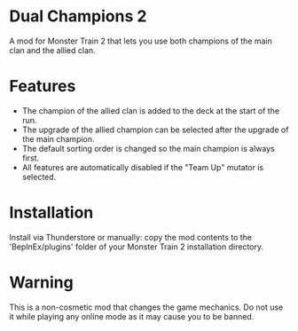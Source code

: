 # Dual Champions 2

A mod for Monster Train 2 that lets you use both champions of the main clan and the allied clan.

# Features

- The champion of the allied clan is added to the deck at the start of the run.
- The upgrade of the allied champion can be selected after the upgrade of the main champion.
- The default sorting order is changed so the main champion is always first.
- All features are automatically disabled if the "Team Up" mutator is selected.

# Installation

Install via Thunderstore or manually: copy the mod contents to the 'BepInEx/plugins' folder of your Monster Train 2 installation directory.

# Warning

This is a non-cosmetic mod that changes the game mechanics. Do not use it while playing any online mode as it may cause you to be banned.
